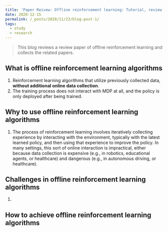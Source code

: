 ```yaml
---
title: 'Paper Reivew: Offline reinforcement learning: Tutorial, review, and perspectives on open problems'
date: 2020-12-15
permalink: /_posts/2020/11/23/blog-post-1/ 
tags:
  - study
  - research
---
```

 
>  This blog reviews a review paper of offline reinforcement learning and collects the related papers.

## What is offline reinforcement learning algorithms

1. Reinforcement learning algorithms that utilize previously collected data, **without additional online data collection**.
2. The training process does not interact with MDP at all, and the policy is only deployed after being trained. 

## Why to use offline reinforcement learning algorithms   

1. The process of reinforcement learning involves iteratively collecting experience by interacting with the environment, typically with the latest learned policy, and then using that experience to improve the policy. 
In many settings, this sort of online interaction is impractical, either because data collection is expensive (e.g., in robotics, educational agents, or healthcare) and dangerous (e.g., in autonomous driving, or healthcare).

## Challenges in offline reinforcement learning algorithms

1. 

## How to achieve offline reinforcement learning algorithms  